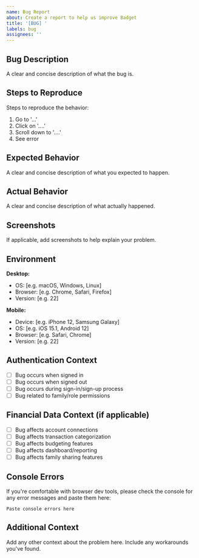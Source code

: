 ```yaml
---
name: Bug Report
about: Create a report to help us improve Badget
title: '[BUG] '
labels: bug
assignees: ''
---
```


## Bug Description
A clear and concise description of what the bug is.

## Steps to Reproduce
Steps to reproduce the behavior:
1. Go to '...'
2. Click on '....'
3. Scroll down to '....'
4. See error

## Expected Behavior
A clear and concise description of what you expected to happen.

## Actual Behavior
A clear and concise description of what actually happened.

## Screenshots
If applicable, add screenshots to help explain your problem.

## Environment
**Desktop:**
- OS: [e.g. macOS, Windows, Linux]
- Browser: [e.g. Chrome, Safari, Firefox]
- Version: [e.g. 22]

**Mobile:**
- Device: [e.g. iPhone 12, Samsung Galaxy]
- OS: [e.g. iOS 15.1, Android 12]
- Browser: [e.g. Safari, Chrome]
- Version: [e.g. 22]

## Authentication Context
- [ ] Bug occurs when signed in
- [ ] Bug occurs when signed out  
- [ ] Bug occurs during sign-in/sign-up process
- [ ] Bug related to family/role permissions

## Financial Data Context (if applicable)
- [ ] Bug affects account connections
- [ ] Bug affects transaction categorization
- [ ] Bug affects budgeting features
- [ ] Bug affects dashboard/reporting
- [ ] Bug affects family sharing features

## Console Errors
If you're comfortable with browser dev tools, please check the console for any error messages and paste them here:

```
Paste console errors here
```

## Additional Context
Add any other context about the problem here. Include any workarounds you've found. 